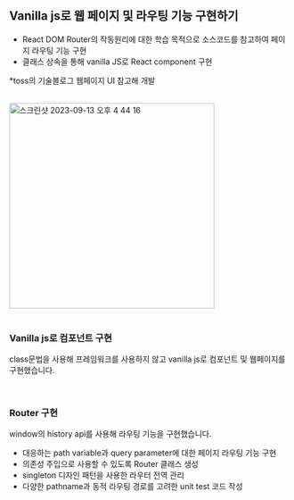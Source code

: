 ## Vanilla js로 웹 페이지 및 라우팅 기능 구현하기
- React DOM Router의 작동원리에 대한 학습 목적으로 소스코드를 참고하여 페이지 라우팅 기능 구현
- 클래스 상속을 통해 vanilla JS로 React component 구현


*toss의 기술블로그 웹페이지 UI 참고해 개발

<br>

<img width="368" alt="스크린샷 2023-09-13 오후 4 44 16" src="https://github.com/Gayun00/toss_vanilla-js/assets/67543454/6932eaee-8ecf-46ab-b6b0-f8ad4df38f1c">

<br>
<br>

### Vanilla js로 컴포넌트 구현
class문법을 사용해 프레임워크를 사용하지 않고 vanilla js로 컴포넌트 및 웹페이지를 구현했습니다.

<br>

### Router 구현
window의 history api를 사용해 라우팅 기능을 구현했습니다.
- 대응하는 path variable과 query parameter에 대한 페이지 라우팅 기능 구현
- 의존성 주입으로 사용할 수 있도록 Router 클래스 생성
- singleton 디자인 패턴을 사용한 라우터 전역 관리
- 다양한 pathname과 동적 라우팅 경로를 고려한 unit test 코드 작성




